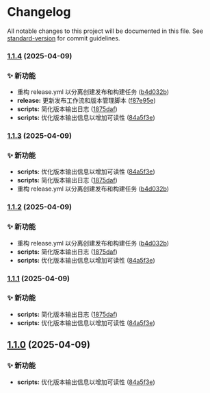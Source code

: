 # Changelog

All notable changes to this project will be documented in this file. See [standard-version](https://github.com/conventional-changelog/standard-version) for commit guidelines.

### [1.1.4](https://github.com/guizimo/gifer/compare/v0.1.6...v1.1.4) (2025-04-09)


### ✨ 新功能

* 重构 release.yml 以分离创建发布和构建任务 ([b4d032b](https://github.com/guizimo/gifer/commit/b4d032b07921523fc9a7c39b3dafadefec38b905))
* **release:** 更新发布工作流和版本管理脚本 ([f87e95e](https://github.com/guizimo/gifer/commit/f87e95ed558a414379146e9327c900c833dc45b3))
* **scripts:** 简化版本输出日志 ([1875daf](https://github.com/guizimo/gifer/commit/1875daf2f2e35c543a4e6a8d8aa5be3fa06238d2))
* **scripts:** 优化版本输出信息以增加可读性 ([84a5f3e](https://github.com/guizimo/gifer/commit/84a5f3e71d493cc6ab6525091904e77f2e716624))

### [1.1.3](https://github.com/guizimo/gifer/compare/v0.1.6...v1.1.3) (2025-04-09)


### ✨ 新功能

* **scripts:** 优化版本输出信息以增加可读性 ([84a5f3e](https://github.com/guizimo/gifer/commit/84a5f3e71d493cc6ab6525091904e77f2e716624))
* **scripts:** 简化版本输出日志 ([1875daf](https://github.com/guizimo/gifer/commit/1875daf2f2e35c543a4e6a8d8aa5be3fa06238d2))
* 重构 release.yml 以分离创建发布和构建任务 ([b4d032b](https://github.com/guizimo/gifer/commit/b4d032b07921523fc9a7c39b3dafadefec38b905))

### [1.1.2](https://github.com/guizimo/gifer/compare/v0.1.6...v1.1.2) (2025-04-09)


### ✨ 新功能

* 重构 release.yml 以分离创建发布和构建任务 ([b4d032b](https://github.com/guizimo/gifer/commit/b4d032b07921523fc9a7c39b3dafadefec38b905))
* **scripts:** 简化版本输出日志 ([1875daf](https://github.com/guizimo/gifer/commit/1875daf2f2e35c543a4e6a8d8aa5be3fa06238d2))
* **scripts:** 优化版本输出信息以增加可读性 ([84a5f3e](https://github.com/guizimo/gifer/commit/84a5f3e71d493cc6ab6525091904e77f2e716624))

### [1.1.1](https://github.com/guizimo/gifer/compare/v0.1.6...v1.1.1) (2025-04-09)


### ✨ 新功能

* **scripts:** 简化版本输出日志 ([1875daf](https://github.com/guizimo/gifer/commit/1875daf2f2e35c543a4e6a8d8aa5be3fa06238d2))
* **scripts:** 优化版本输出信息以增加可读性 ([84a5f3e](https://github.com/guizimo/gifer/commit/84a5f3e71d493cc6ab6525091904e77f2e716624))

## [1.1.0](https://github.com/guizimo/gifer/compare/v0.1.6...v1.1.0) (2025-04-09)


### ✨ 新功能

* **scripts:** 优化版本输出信息以增加可读性 ([84a5f3e](https://github.com/guizimo/gifer/commit/84a5f3e71d493cc6ab6525091904e77f2e716624))
